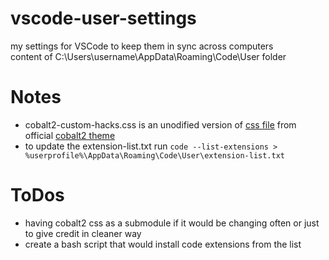 # vscode-user-settings
my settings for VSCode to keep them in sync across computers  
content of C:\Users\username\AppData\Roaming\Code\User folder

# Notes
- cobalt2-custom-hacks.css is an unodified version of [css file](https://github.com/wesbos/cobalt2-vscode/blob/master/cobalt2-custom-hacks.css) from official [cobalt2 theme](https://github.com/wesbos/cobalt2)
- to update the extension-list.txt run `code --list-extensions > %userprofile%\AppData\Roaming\Code\User\extension-list.txt`

# ToDos
- having cobalt2 css as a submodule if it would be changing often or just to give credit in cleaner way
- create a bash script that would install code extensions from the list
